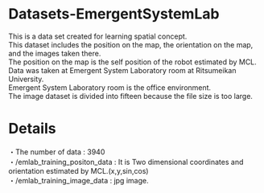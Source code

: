 # Datasets-EmergentSystemLab

This is a data set created for learning spatial concept.  
This dataset includes the position on the map, the orientation on the map, and the images taken there.  
The position on the map is the self position of the robot estimated by MCL.  
Data was taken at Emergent System Laboratory room at Ritsumeikan University.  
Emergent System Laboratory room is the office environment.  
The image dataset is divided into fifteen because the file size is too large.  

# Details

・The number of data : 3940  
・/emlab_training_positon_data : It is Two dimensional coordinates and orientation estimated by MCL.(x,y,sin,cos)  
・/emlab_training_image_data : jpg image.  
